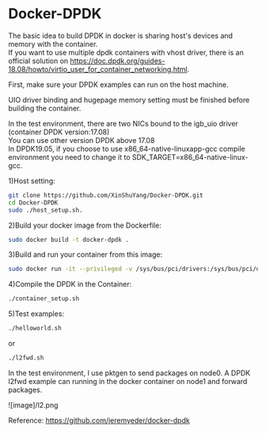 # Docker-DPDK
The basic idea to build DPDK in docker is sharing host's devices and memory with the container.  
If you want to use multiple dpdk containers with vhost driver, there is an official solution on https://doc.dpdk.org/guides-18.08/howto/virtio_user_for_container_networking.html.  

First, make sure your DPDK examples can run on the host machine.  

UIO driver binding and hugepage memory setting must be finished before building the container.  

In the test environment, there are two NICs bound to the igb_uio driver (container DPDK version:17.08)  
You can use other version DPDK above 17.08  
In DPDK19.05, if you choose to use x86_64-native-linuxapp-gcc compile environment you need to change it to SDK_TARGET=x86_64-native-linux-gcc.  

1)Host setting:  
```bash
git clone https://github.com/XinShuYang/Docker-DPDK.git  
cd Docker-DPDK  
sudo ./host_setup.sh. 
``` 

2)Build your docker image from the Dockerfile:  
```bash
sudo docker build -t docker-dpdk .  
```  

3)Build and run your container from this image:  
```bash
sudo docker run -it --privileged -v /sys/bus/pci/drivers:/sys/bus/pci/drivers -v /sys/kernel/mm/hugepages:/sys/kernel/mm/hugepages -v /sys/devices/system/node:/sys/devices/system/node -v /dev:/dev  docker-dpdk  bash  
```  

4)Compile the DPDK in the Container:  
```bash
./container_setup.sh  
```  
5)Test examples:  
```bash
./helloworld.sh
```  
or  
```bash
./l2fwd.sh 
```   
In the test environment, I use pktgen to send packages on node0. A DPDK l2fwd example can running in the docker container on node1 and forward packages.  


![image]/l2.png
  

Reference: https://github.com/jeremyeder/docker-dpdk
